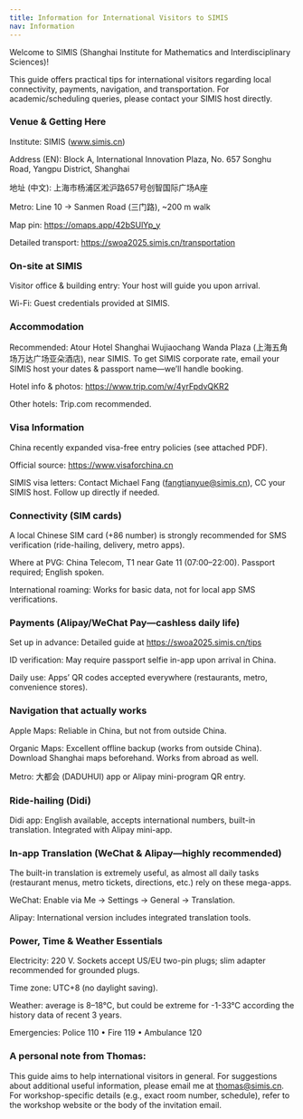 ```yaml
---
title: Information for International Visitors to SIMIS
nav: Information
---
```


Welcome to SIMIS (Shanghai Institute for Mathematics and Interdisciplinary Sciences)!

This guide offers practical tips for international visitors regarding local connectivity, payments, navigation, and transportation. For academic/scheduling queries, please contact your SIMIS host directly.

### Venue & Getting Here

Institute: SIMIS (www.simis.cn)

Address (EN): Block A, International Innovation Plaza, No. 657 Songhu Road, Yangpu District, Shanghai

地址 (中文): 上海市杨浦区淞沪路657号创智国际广场A座

Metro: Line 10 → Sanmen Road (三门路), ~200 m walk

Map pin: https://omaps.app/42bSUlYp_y

Detailed transport: https://swoa2025.simis.cn/transportation

### On-site at SIMIS

Visitor office & building entry: Your host will guide you upon arrival.

Wi-Fi: Guest credentials provided at SIMIS.

### Accommodation

Recommended: Atour Hotel Shanghai Wujiaochang Wanda Plaza (上海五角场万达广场亚朵酒店), near SIMIS. To get SIMIS corporate rate, email your SIMIS host your dates & passport name—we’ll handle booking.

Hotel info & photos: https://www.trip.com/w/4yrFpdvQKR2

Other hotels: Trip.com recommended.

### Visa Information

China recently expanded visa-free entry policies (see attached PDF).

Official source: https://www.visaforchina.cn

SIMIS visa letters: Contact Michael Fang (fangtianyue@simis.cn), CC your SIMIS host. Follow up directly if needed.

### Connectivity (SIM cards)

A local Chinese SIM card (+86 number) is strongly recommended for SMS verification (ride-hailing, delivery, metro apps).

Where at PVG: China Telecom, T1 near Gate 11 (07:00–22:00). Passport required; English spoken.

International roaming: Works for basic data, not for local app SMS verifications.

### Payments (Alipay/WeChat Pay—cashless daily life)

Set up in advance: Detailed guide at https://swoa2025.simis.cn/tips

ID verification: May require passport selfie in-app upon arrival in China.

Daily use: Apps’ QR codes accepted everywhere (restaurants, metro, convenience stores).

### Navigation that actually works

Apple Maps: Reliable in China, but not from outside China.

Organic Maps: Excellent offline backup (works from outside China). Download Shanghai maps beforehand. Works from abroad as well.

Metro: 大都会 (DADUHUI) app or Alipay mini-program QR entry.

### Ride-hailing (Didi)

Didi app: English available, accepts international numbers, built-in translation. Integrated with Alipay mini-app.

### In-app Translation (WeChat & Alipay—highly recommended)

The built-in translation is extremely useful, as almost all daily tasks (restaurant menus, metro tickets, directions, etc.) rely on these mega-apps.

WeChat: Enable via Me → Settings → General → Translation.

Alipay: International version includes integrated translation tools.

### Power, Time & Weather Essentials

Electricity: 220 V. Sockets accept US/EU two-pin plugs; slim adapter recommended for grounded plugs.

Time zone: UTC+8 (no daylight saving).

Weather: average is 8–18°C, but could be extreme for -1-33°C according the history data of recent 3 years.

Emergencies: Police 110 • Fire 119 • Ambulance 120

### A personal note from Thomas:

This guide aims to help international visitors in general. For suggestions about additional useful information, please email me at thomas@simis.cn. For workshop-specific details (e.g., exact room number, schedule), refer to the workshop website or the body of the invitation email.


